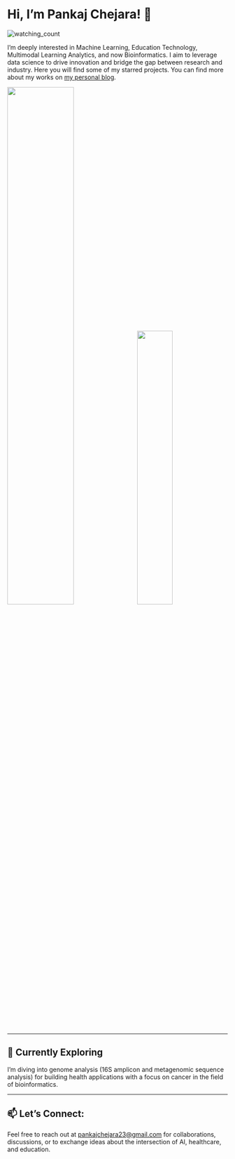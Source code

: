 # **Hi, I’m Pankaj Chejara! 👋**
<img src="https://komarev.com/ghpvc/?username=pankajchejara23&color=brightgreen" alt="watching_count" />

I’m deeply interested in Machine Learning, Education Technology, Multimodal Learning Analytics, and now Bioinformatics. I aim to leverage data science to drive innovation and bridge the gap between research and industry. Here you will find some of my starred projects. You can find more about my works on [my personal blog](https://pankajchejara23.github.io/).



<div class='container'>
<img style="height: auto; width: 55%;" class="img" src="https://github-readme-stats.vercel.app/api?username=pankajchejara23&show_icons=true&theme=blue-green" />
&nbsp;
&nbsp;
<img style="height: auto; width: 40%;" class="img" src="https://github-readme-stats.vercel.app/api/top-langs/?username=pankajchejara23&theme=blue-green&langs_count=8&layout=compact" /></div>
</div>

---
## 🌱 Currently Exploring

I’m diving into genome analysis (16S amplicon and metagenomic sequence analysis) for building health applications with a focus on cancer in the field of bioinformatics. 


---


## 📫 Let’s Connect:

Feel free to reach out at pankajchejara23@gmail.com for collaborations, discussions, or to exchange ideas about the intersection of AI, healthcare, and education.
